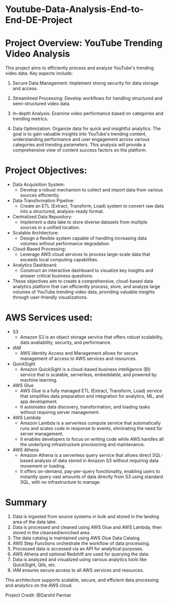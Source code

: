 # Youtube-Data-Analysis-End-to-End-DE-Project

# Project Overview: YouTube Trending Video Analysis

This project aims to efficiently process and analyze YouTube's trending video data. Key aspects include:

1. Secure Data Management: Implement strong security for data storage and access.

2. Streamlined Processing: Develop workflows for handling structured and semi-structured video data.

3. In-depth Analysis: Examine video performance based on categories and trending metrics.

4. Data Optimization: Organize data for quick and insightful analytics.
The goal is to gain valuable insights into YouTube's trending content, understanding performance and user engagement across various categories and trending parameters. This analysis will provide a comprehensive view of content success factors on the platform.

# Project Objectives:

* Data Acquisition System:
    *  Develop a robust mechanism to collect and import data from various sources efficiently.
* Data Transformation Pipeline: 
    * Create an ETL (Extract, Transform, Load) system to convert raw data into a structured, analysis-ready format.
* Centralized Data Repository: 
    * Implement a data lake to store diverse datasets from multiple sources in a unified location.
* Scalable Architecture: 
    * Design a flexible system capable of handling increasing data volumes without performance degradation.
* Cloud-Based Processing: 
    * Leverage AWS cloud services to process large-scale data that exceeds local computing capabilities.
* Analytics Dashboard: 
    * Construct an interactive dashboard to visualize key insights and answer critical business questions.
* These objectives aim to create a comprehensive, cloud-based data analytics platform that can efficiently process, store, and analyze large volumes of YouTube trending video data, providing valuable insights through user-friendly visualizations.



# AWS Services used:

* S3
    * Amazon S3 is an object storage service that offers robust scalability, data availability, security, and performance.
* IAM
    * AWS Identity Access and Management allows for secure management of access to AWS services and resources.
* QuickSight
    * Amazon QuickSight is a cloud-based business intelligence (BI) service that is scalable, serverless, embeddable, and powered by machine learning.
* AWS Glue
    * AWS Glue is a fully managed ETL (Extract, Transform, Load) service that simplifies data preparation and integration for analytics, ML, and app development. 
    * It automates data discovery, transformation, and loading tasks without requiring server management.
* AWS Lambda
    * Amazon Lambda is a serverless compute service that automatically runs and scales code in response to events, eliminating the need for server management.
    *  It enables developers to focus on writing code while AWS handles all the underlying infrastructure provisioning and maintenance.
* AWS Athena 
    * Amazon Athena is a serverless query service that allows direct SQL-based analysis of data stored in Amazon S3 without requiring data movement or loading. 
    * It offers on-demand, pay-per-query functionality, enabling users to instantly query vast amounts of data directly from S3 using standard SQL, with no infrastructure to manage.

# Summary

1. Data is ingested from source systems in bulk and stored in the landing area of the data lake.
2. Data is processed and cleaned using AWS Glue and AWS Lambda, then stored in the cleansed/enriched area.
3. The data catalog is maintained using AWS Glue Data Catalog.
4. AWS Step Functions orchestrate the workflow of data processing.
5. Processed data is accessed via an API for analytical purposes.
6. AWS Athena and optional Redshift are used for querying the data.
7. Data is analyzed and visualized using various analytics tools like QuickSight, Qlik, etc.
8. IAM ensures secure access to all AWS services and resources. 


This architecture supports scalable, secure, and efficient data processing and analytics on the AWS cloud.



Project Credit: @Darshil Parmar

